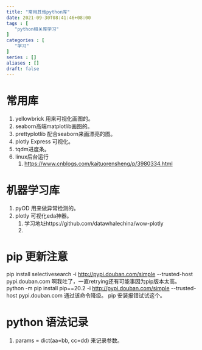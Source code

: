 ```yaml
---
title: "常用其他python库"
date: 2021-09-30T08:41:46+08:00
tags : [
   "python相关库学习"
]
categories : [
   "学习"
]
series : []
aliases : []
draft: false
---
```


# 常用库
1. yellowbrick 用来可视化画图的。
2. seaborn高端matplotlib画图的。
3. prettyplotlib  配合seaborn来画漂亮的图。
4. plotly Express 可视化。
5. tqdm进度条。
6. linux后台运行
   1. https://www.cnblogs.com/kaituorensheng/p/3980334.html

# 机器学习库
1. pyOD 用来做异常检测的。
2. plotly 可视化eda神器。
   1. 学习地址https://github.com/datawhalechina/wow-plotly
   2. 


# pip 更新注意
pip install selectivesearch -i http://pypi.douban.com/simple --trusted-host pypi.douban.com
啊我吐了，一直retrying还有可能事因为pip版本太高。
python -m pip install pip==20.2 -i http://pypi.douban.com/simple --trusted-host pypi.douban.com
通过该命令降级。
pip 安装报错试试这个。



# python 语法记录

1. params = dict(aa=bb, cc=dd) 来记录参数。